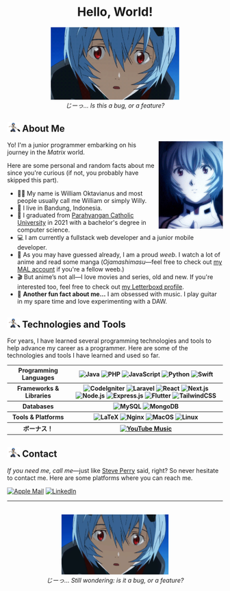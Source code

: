 <!-- HELLO -->

<div align="center">

# Hello, World!

<div align="center">
    <div>
        <img width="300px" alt="Rei Ayanami" src="images/rei-staring.gif">
    </div>
    <i>じーっ… Is this a bug, or a feature?</i>
</div>

</div>

<!-- ABOUT ME -->

## <img width="30px" float="left" alt="Rei Ayanami" src="images/rei-running.gif"> About Me

<img align="right" width="150px" alt="Rei Ayanami" src="images/rei-smiling.gif">
Yo! I'm a junior programmer embarking on his journey in the <i>Matrix</i> world.

Here are some personal and random facts about me since you're curious (if not, you probably have skipped this part).

<ul>
    <li> 👨‍💻 My name is William Oktavianus and most people usually call me William or simply Willy. </li>
    <li> 🏡 I live in Bandung, Indonesia. </li>
    <li> 🏫 I graduated from <a href="https://unpar.ac.id">Parahyangan Catholic University</a> in 2021 with a bachelor's degree in computer science. </li>
    <li> 💻 I am currently a fullstack web developer and a junior mobile developer. </li>
    <li> 👺 As you may have guessed already, I am a proud <i>weeb</i>. I watch a lot of anime and read some manga (<i>Ojamashimasu</i>—feel free to check out <a href="https://myanimelist.net/profile/coolcat082">my MAL account</a> if you're a fellow weeb.) </li>
    <li> 🎬 But anime’s not all—I love movies and series, old and new. If you're interested too, feel free to check out <a href="https://letterboxd.com/williamo1099">my Letterboxd profile</a>.</li>
    <li> 🎸 <b>Another fun fact about me&hellip;</b> I am obsessed with music. I play guitar in my spare time and love experimenting with a DAW. </li>
</ul>

<!-- TECHNOLOGIES AND TOOL -->

## <img width="30px" float="left" alt="Rei Ayanami" src="images/rei-running.gif"> Technologies and Tools

For years, I have learned several programming technologies and tools to help advance my career as a programmer. Here are some of the technologies and tools I have learned and used so far.

<table>
    <tr>
        <th> Programming Languages </th>
        <th>
            <img src="https://img.shields.io/badge/java-%23ED8B00.svg?style=for-the-badge&logo=openjdk&logoColor=white" alt="Java">
            <img src="https://img.shields.io/badge/PHP-%23777BB4.svg?style=for-the-badge&logo=php&logoColor=white" alt="PHP">
            <img src="https://img.shields.io/badge/JavaScript-%23F7DF1E.svg?style=for-the-badge&logo=javascript&logoColor=black" alt="JavaScript">
            <img src="https://img.shields.io/badge/Python-%2314354C.svg?style=for-the-badge&logo=python&logoColor=white" alt="Python">
            <img src="https://img.shields.io/badge/Swift-%23FA7343.svg?style=for-the-badge&logo=swift&logoColor=white" alt="Swift">
        </th>
    </tr>
    <tr>
        <th> Frameworks & Libraries </th>
        <th>
            <img src="https://img.shields.io/badge/CodeIgniter-%23DD4814.svg?style=for-the-badge&logo=codeigniter&logoColor=white" alt="CodeIgniter">
            <img src="https://img.shields.io/badge/Laravel-%23FF2D20.svg?style=for-the-badge&logo=laravel&logoColor=white" alt="Laravel">
            <img src="https://img.shields.io/badge/React-%2361DAFB.svg?style=for-the-badge&logo=react&logoColor=black" alt="React">
            <img src="https://img.shields.io/badge/Next.js-%23000000.svg?style=for-the-badge&logo=next.js&logoColor=white" alt="Next.js">
            <img src="https://img.shields.io/badge/Node.js-%23339933.svg?style=for-the-badge&logo=node.js&logoColor=white" alt="Node.js">
            <img src="https://img.shields.io/badge/Express.js-%23000000.svg?style=for-the-badge&logo=express&logoColor=white" alt="Express.js">
            <img src="https://img.shields.io/badge/Flutter-%2302569B.svg?style=for-the-badge&logo=flutter&logoColor=white" alt="Flutter">
            <img src="https://img.shields.io/badge/TailwindCSS-%2338B2AC.svg?style=for-the-badge&logo=tailwind-css&logoColor=white" alt="TailwindCSS">
        </th>
    </tr>
    <tr>
        <th> Databases </th>
        <th>
            <img src="https://img.shields.io/badge/MySQL-%234479A1.svg?style=for-the-badge&logo=mysql&logoColor=white" alt="MySQL">
            <img src="https://img.shields.io/badge/MongoDB-%2347A248.svg?style=for-the-badge&logo=mongodb&logoColor=white" alt="MongoDB">
        </th>
    </tr>
    <tr>
        <th> Tools & Platforms </th>
        <th>
            <img src="https://img.shields.io/badge/LaTeX-%23008080.svg?style=for-the-badge&logo=latex&logoColor=white" alt="LaTeX">
            <img src="https://img.shields.io/badge/Nginx-%23009639.svg?style=for-the-badge&logo=nginx&logoColor=white" alt="Nginx">
            <img src="https://img.shields.io/badge/macOS-%23000000.svg?style=for-the-badge&logo=apple&logoColor=white" alt="MacOS">
            <img src="https://img.shields.io/badge/Linux-%23FCC624.svg?style=for-the-badge&logo=linux&logoColor=black" alt="Linux">
        </th>
    </tr>
    <tr>
        <th> ボーナス！ </th>
        <th>
            <a href="https://music.youtube.com/channel/UCzqcfv5ee6rhlfDyWLqXmtA?si=d5FSrzjc_V4MLc8J">
                <img src="https://img.shields.io/badge/YouTube_Music-FF0000?style=for-the-badge&logo=youtube-music&logoColor=white" alt="YouTube Music">
            </a>
        </th>
    </tr>
</table>

<!-- CONTACT -->

## <img width="30px" float="left" alt="Rei Ayanami" src="images/rei-running.gif"> Contact

<i>If you need me, call me</i>—just like <a href="https://steveperry.com">Steve Perry</a> said, right? So never hesitate to contact me. Here are some platforms where you can reach me.

<div>
    <!-- Email -->
    <a href="mailto:williamoktavianus@icloud.com"><img alt="Apple Mail" src="https://img.shields.io/badge/Apple%20Mail-007AFF?style=for-the-badge&logo=apple&logoColor=white"></a>
    <!-- LinkedIn -->
    <a href="https://www.linkedin.com/in/williamo1099/"><img alt="LinkedIn" src="https://img.shields.io/badge/LinkedIn-0077B5?style=for-the-badge&logo=linkedin&logoColor=white"></a>
</div>

<hr>
<br>

<div align="center">
    <div>
        <img width="250px" alt="Rei Ayanami" src="images/rei-staring.gif">
    </div>
    <i>じーっ… Still wondering: is it a bug, or a feature?</i>
</div>
